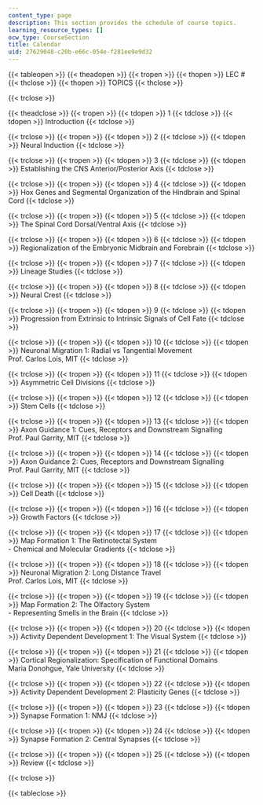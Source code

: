 ```yaml
---
content_type: page
description: This section provides the schedule of course topics.
learning_resource_types: []
ocw_type: CourseSection
title: Calendar
uid: 27629048-c20b-e66c-054e-f281ee9e9d32
---
```


{{< tableopen >}}
{{< theadopen >}}
{{< tropen >}}
{{< thopen >}}
LEC #
{{< thclose >}}
{{< thopen >}}
TOPICS
{{< thclose >}}

{{< trclose >}}

{{< theadclose >}}
{{< tropen >}}
{{< tdopen >}}
1
{{< tdclose >}}
{{< tdopen >}}
Introduction
{{< tdclose >}}

{{< trclose >}}
{{< tropen >}}
{{< tdopen >}}
2
{{< tdclose >}}
{{< tdopen >}}
Neural Induction
{{< tdclose >}}

{{< trclose >}}
{{< tropen >}}
{{< tdopen >}}
3
{{< tdclose >}}
{{< tdopen >}}
Establishing the CNS Anterior/Posterior Axis
{{< tdclose >}}

{{< trclose >}}
{{< tropen >}}
{{< tdopen >}}
4
{{< tdclose >}}
{{< tdopen >}}
Hox Genes and Segmental Organization of the Hindbrain and Spinal Cord
{{< tdclose >}}

{{< trclose >}}
{{< tropen >}}
{{< tdopen >}}
5
{{< tdclose >}}
{{< tdopen >}}
The Spinal Cord Dorsal/Ventral Axis
{{< tdclose >}}

{{< trclose >}}
{{< tropen >}}
{{< tdopen >}}
6
{{< tdclose >}}
{{< tdopen >}}
Regionalization of the Embryonic Midbrain and Forebrain
{{< tdclose >}}

{{< trclose >}}
{{< tropen >}}
{{< tdopen >}}
7
{{< tdclose >}}
{{< tdopen >}}
Lineage Studies
{{< tdclose >}}

{{< trclose >}}
{{< tropen >}}
{{< tdopen >}}
8
{{< tdclose >}}
{{< tdopen >}}
Neural Crest
{{< tdclose >}}

{{< trclose >}}
{{< tropen >}}
{{< tdopen >}}
9
{{< tdclose >}}
{{< tdopen >}}
Progression from Extrinsic to Intrinsic Signals of Cell Fate
{{< tdclose >}}

{{< trclose >}}
{{< tropen >}}
{{< tdopen >}}
10
{{< tdclose >}}
{{< tdopen >}}
Neuronal Migration 1: Radial vs Tangential Movement  
Prof. Carlos Lois, MIT
{{< tdclose >}}

{{< trclose >}}
{{< tropen >}}
{{< tdopen >}}
11
{{< tdclose >}}
{{< tdopen >}}
Asymmetric Cell Divisions
{{< tdclose >}}

{{< trclose >}}
{{< tropen >}}
{{< tdopen >}}
12
{{< tdclose >}}
{{< tdopen >}}
Stem Cells
{{< tdclose >}}

{{< trclose >}}
{{< tropen >}}
{{< tdopen >}}
13
{{< tdclose >}}
{{< tdopen >}}
Axon Guidance 1: Cues, Receptors and Downstream Signalling  
Prof. Paul Garrity, MIT
{{< tdclose >}}

{{< trclose >}}
{{< tropen >}}
{{< tdopen >}}
14
{{< tdclose >}}
{{< tdopen >}}
Axon Guidance 2: Cues, Receptors and Downstream Signalling  
Prof. Paul Garrity, MIT
{{< tdclose >}}

{{< trclose >}}
{{< tropen >}}
{{< tdopen >}}
15
{{< tdclose >}}
{{< tdopen >}}
Cell Death
{{< tdclose >}}

{{< trclose >}}
{{< tropen >}}
{{< tdopen >}}
16
{{< tdclose >}}
{{< tdopen >}}
Growth Factors
{{< tdclose >}}

{{< trclose >}}
{{< tropen >}}
{{< tdopen >}}
17
{{< tdclose >}}
{{< tdopen >}}
Map Formation 1: The Retinotectal System  
\- Chemical and Molecular Gradients
{{< tdclose >}}

{{< trclose >}}
{{< tropen >}}
{{< tdopen >}}
18
{{< tdclose >}}
{{< tdopen >}}
Neuronal Migration 2: Long Distance Travel  
Prof. Carlos Lois, MIT
{{< tdclose >}}

{{< trclose >}}
{{< tropen >}}
{{< tdopen >}}
19
{{< tdclose >}}
{{< tdopen >}}
Map Formation 2: The Olfactory System  
\- Representing Smells in the Brain
{{< tdclose >}}

{{< trclose >}}
{{< tropen >}}
{{< tdopen >}}
20
{{< tdclose >}}
{{< tdopen >}}
Activity Dependent Development 1: The Visual System
{{< tdclose >}}

{{< trclose >}}
{{< tropen >}}
{{< tdopen >}}
21
{{< tdclose >}}
{{< tdopen >}}
Cortical Regionalization: Specification of Functional Domains  
Maria Donohgue, Yale University
{{< tdclose >}}

{{< trclose >}}
{{< tropen >}}
{{< tdopen >}}
22
{{< tdclose >}}
{{< tdopen >}}
Activity Dependent Development 2: Plasticity Genes
{{< tdclose >}}

{{< trclose >}}
{{< tropen >}}
{{< tdopen >}}
23
{{< tdclose >}}
{{< tdopen >}}
Synapse Formation 1: NMJ
{{< tdclose >}}

{{< trclose >}}
{{< tropen >}}
{{< tdopen >}}
24
{{< tdclose >}}
{{< tdopen >}}
Synapse Formation 2: Central Synapses
{{< tdclose >}}

{{< trclose >}}
{{< tropen >}}
{{< tdopen >}}
25
{{< tdclose >}}
{{< tdopen >}}
Review
{{< tdclose >}}

{{< trclose >}}

{{< tableclose >}}
